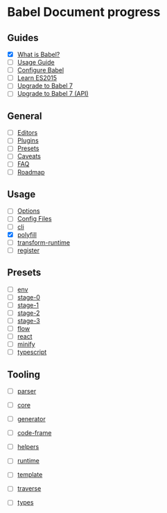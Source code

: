 # Babel Document progress

## Guides

* [x] [What is Babel?](notion://www.notion.so/docs/en/)
* [ ] [Usage Guide](notion://www.notion.so/docs/en/usage)
* [ ] [Configure Babel](notion://www.notion.so/docs/en/configuration)
* [ ] [Learn ES2015](notion://www.notion.so/docs/en/learn)
* [ ] [Upgrade to Babel 7](notion://www.notion.so/docs/en/v7-migration)
* [ ] [Upgrade to Babel 7 \(API\)](notion://www.notion.so/docs/en/v7-migration-api)

## General

* [ ] [Editors](notion://www.notion.so/docs/en/editors)
* [ ] [Plugins](notion://www.notion.so/docs/en/plugins)
* [ ] [Presets](notion://www.notion.so/docs/en/presets)
* [ ] [Caveats](notion://www.notion.so/docs/en/caveats)
* [ ] [FAQ](notion://www.notion.so/docs/en/faq)
* [ ] [Roadmap](notion://www.notion.so/docs/en/roadmap)

## Usage

* [ ] [Options](notion://www.notion.so/docs/en/options)
* [ ] [Config Files](notion://www.notion.so/docs/en/config-files)
* [ ] [cli](notion://www.notion.so/docs/en/babel-cli)
* [x] [polyfill](notion://www.notion.so/docs/en/babel-polyfill)
* [ ] [transform-runtime](notion://www.notion.so/docs/en/babel-plugin-transform-runtime)
* [ ] [register](notion://www.notion.so/docs/en/babel-register)

## Presets

* [ ] [env](notion://www.notion.so/docs/en/babel-preset-env)
* [ ] [stage-0](notion://www.notion.so/docs/en/babel-preset-stage-0)
* [ ] [stage-1](notion://www.notion.so/docs/en/babel-preset-stage-1)
* [ ] [stage-2](notion://www.notion.so/docs/en/babel-preset-stage-2)
* [ ] [stage-3](notion://www.notion.so/docs/en/babel-preset-stage-3)
* [ ] [flow](notion://www.notion.so/docs/en/babel-preset-flow)
* [ ] [react](notion://www.notion.so/docs/en/babel-preset-react)
* [ ] [minify](notion://www.notion.so/docs/en/babel-preset-minify)
* [ ] [typescript](notion://www.notion.so/docs/en/babel-preset-typescript)

## Tooling

* [ ] [parser](notion://www.notion.so/docs/en/babel-parser)
* [ ] [core](notion://www.notion.so/docs/en/babel-core)
* [ ] [generator](notion://www.notion.so/docs/en/babel-generator)
* [ ] [code-frame](notion://www.notion.so/docs/en/babel-code-frame)
* [ ] [helpers](notion://www.notion.so/docs/en/babel-helpers)
* [ ] [runtime](notion://www.notion.so/docs/en/babel-runtime)
* [ ] [template](notion://www.notion.so/docs/en/babel-template)
* [ ] [traverse](notion://www.notion.so/docs/en/babel-traverse)
* [ ] [types](notion://www.notion.so/docs/en/babel-types)

